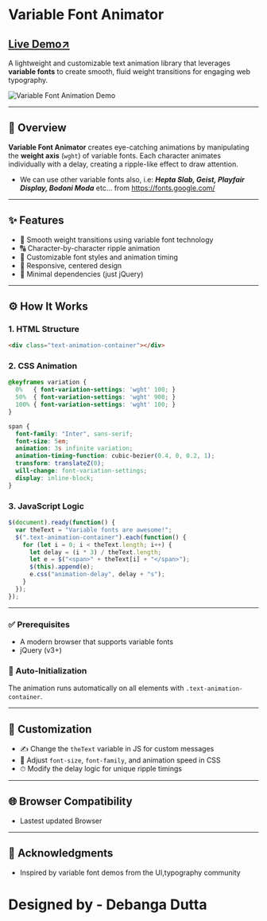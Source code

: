 # Variable Font Animator

[Live Demo↗️](https://amazingcreationsltd.github.io/variable-font-animator/)
---

A lightweight and customizable text animation library that leverages **variable fonts** to create smooth, fluid weight transitions for engaging web typography.

![Variable Font Animation Demo](demo-animation.gif)

---

## 🚀 Overview

**Variable Font Animator** creates eye-catching animations by manipulating the **weight axis** (`wght`) of variable fonts. Each character animates individually with a delay, creating a ripple-like effect to draw attention.

- We can use other variable fonts also, i.e: ***Hepta Slab, Geist, Playfair Display, Bodoni Moda*** etc... from https://fonts.google.com/

---

## ✨ Features

- 🎯 Smooth weight transitions using variable font technology
- 🔠 Character-by-character ripple animation
- 🎨 Customizable font styles and animation timing
- 📱 Responsive, centered design
- 🧹 Minimal dependencies (just jQuery)

---

## ⚙️ How It Works

### 1. HTML Structure

```html
<div class="text-animation-container"></div>
```

### 2. CSS Animation

```css
@keyframes variation {
  0%   { font-variation-settings: 'wght' 100; }
  50%  { font-variation-settings: 'wght' 900; }
  100% { font-variation-settings: 'wght' 100; }
}

span {
  font-family: "Inter", sans-serif;
  font-size: 5em;
  animation: 3s infinite variation;
  animation-timing-function: cubic-bezier(0.4, 0, 0.2, 1);
  transform: translateZ(0);
  will-change: font-variation-settings;
  display: inline-block;
}
```

### 3. JavaScript Logic

```javascript
$(document).ready(function() {
  var theText = "Variable fonts are awesome!";
  $(".text-animation-container").each(function() {
    for (let i = 0; i < theText.length; i++) {
      let delay = (i * 3) / theText.length;
      let e = $("<span>" + theText[i] + "</span>");
      $(this).append(e);
      e.css("animation-delay", delay + "s");
    }
  });
});
```

---


### ✅ Prerequisites

- A modern browser that supports variable fonts
- jQuery (v3+)


### 🔄 Auto-Initialization

The animation runs automatically on all elements with `.text-animation-container`.

---

## 🎠 Customization

- ✍️ Change the `theText` variable in JS for custom messages
- 🧠 Adjust `font-size`, `font-family`, and animation speed in CSS
- ⏱ Modify the delay logic for unique ripple timings

---

## 🌐 Browser Compatibility

- Lastest updated Browser

---

## 🙏 Acknowledgments

- Inspired by variable font demos from the UI,typography community

# **Designed by** - Debanga Dutta


